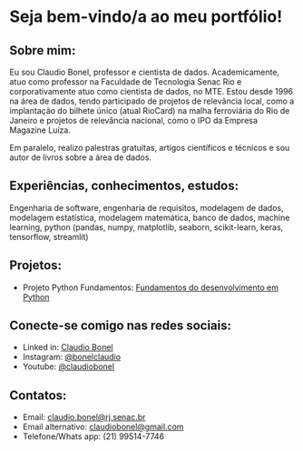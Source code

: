 # Seja bem-vindo/a ao meu portfólio!
## Sobre mim:

Eu sou Claudio Bonel, professor e cientista de dados. Academicamente, atuo como professor na Faculdade de Tecnologia Senac Rio e corporativamente atuo como cientista de dados, no MTE. Estou desde 1996 na área de dados, tendo participado de projetos de relevância local, como a implantação do bilhete único (atual RioCard) na malha ferroviária do Rio de Janeiro e projetos de relevância nacional, como o IPO da Empresa Magazine Luíza.

Em paralelo, realizo palestras gratuitas, artigos científicos e técnicos e sou autor de livros sobre a área de dados.

## Experiências, conhecimentos, estudos:

Engenharia de software, engenharia de requisitos, modelagem de dados, modelagem estatística, modelagem matemática, banco de dados, machine learning, python (pandas, numpy, matplotlib, seaborn, scikit-learn, keras, tensorflow, streamlit)

## Projetos:

- Projeto Python Fundamentos: [Fundamentos do desenvolvimento em Python](https://github.com/bonelsenac/python_fundamentos)

## Conecte-se comigo nas redes sociais:

- Linked in: [Claudio Bonel](http://br.linkedin.com/in/bonel) 
- Instagram: [@bonelclaudio](http://instagram.com/bonelclaudio)
- Youtube: [@claudiobonel](http://youtube.com/C/ClaudioBonel)

## Contatos:

- Email: claudio.bonel@rj.senac.br
- Email alternativo: claudiobonel@gmail.com
- Telefone/Whats app: (21) 99514-7746


 
